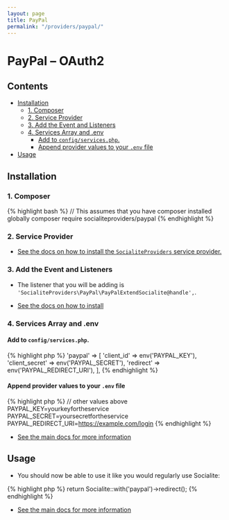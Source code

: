 ```yaml
---
layout: page
title: PayPal
permalink: "/providers/paypal/"
---
```

# PayPal – OAuth2

## Contents

- [Installation](#installation)
  - [1. Composer](#1-composer)
  - [2. Service Provider](#2-service-provider)
  - [3. Add the Event and Listeners](#3-add-the-event-and-listeners)
  - [4. Services Array and .env](#4-services-array-and-env)
    - [Add to `config/services.php`.](#add-to-configservicesphp)
    - [Append provider values to your `.env` file](#append-provider-values-to-your-env-file)
- [Usage](#usage)


## Installation

### 1. Composer

{% highlight bash %}
// This assumes that you have composer installed globally
composer require socialiteproviders/paypal
{% endhighlight %}

### 2. Service Provider

* [See the docs on how to install the `SocialiteProviders` service provider.](https://github.com/SocialiteProviders/Manager#2-service-provider)


### 3. Add the Event and Listeners

* The listener that you will be adding is `'SocialiteProviders\PayPal\PayPalExtendSocialite@handle',`.

* [See the docs on how to install](https://github.com/SocialiteProviders/Manager#3-add-the-event-and-listeners)

### 4. Services Array and .env

#### Add to `config/services.php`.

{% highlight php %}
'paypal' => [
    'client_id' => env('PAYPAL_KEY'),
    'client_secret' => env('PAYPAL_SECRET'),
    'redirect' => env('PAYPAL_REDIRECT_URI'),
],
{% endhighlight %}

#### Append provider values to your `.env` file

{% highlight php %}
// other values above
PAYPAL_KEY=yourkeyfortheservice
PAYPAL_SECRET=yoursecretfortheservice
PAYPAL_REDIRECT_URI=https://example.com/login
{% endhighlight %}

* [See the main docs for more information](https://github.com/SocialiteProviders/Manager#4-services-array-and-env)


## Usage

* You should now be able to use it like you would regularly use Socialite:

{% highlight php %}
return Socialite::with('paypal')->redirect();
{% endhighlight %}

* [See the main docs for more information](https://github.com/SocialiteProviders/Manager#usage)
